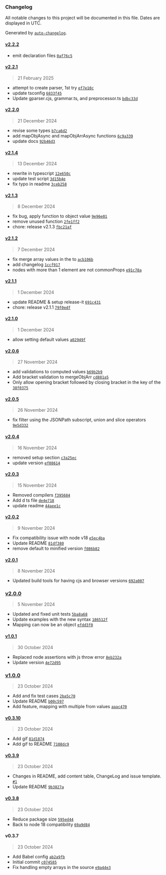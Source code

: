 ### Changelog

All notable changes to this project will be documented in this file. Dates are displayed in UTC.

Generated by [`auto-changelog`](https://github.com/CookPete/auto-changelog).

#### [v2.2.2](https://github.com/brunocarpio/mappingutils/compare/v2.2.1...v2.2.2)

- emit declaration files [`0af76c5`](https://github.com/brunocarpio/mappingutils/commit/0af76c5015b99af25b4e4aac6c5586e051b6d398)

#### [v2.2.1](https://github.com/brunocarpio/mappingutils/compare/v2.2.0...v2.2.1)

> 21 February 2025

- attempt to create parser, 1st try [`ef7e10c`](https://github.com/brunocarpio/mappingutils/commit/ef7e10c019d764694177c4d54448b7ac8d86a542)
- update tsconfig [`6833f45`](https://github.com/brunocarpio/mappingutils/commit/6833f453b6a5cac53c253213aa50f04b5e44540d)
- Update gparser.cjs, grammar.ts, and preprocessor.ts [`bdbc33d`](https://github.com/brunocarpio/mappingutils/commit/bdbc33df1f88dcced33bf96fab8d992fa7d7e3fd)

#### [v2.2.0](https://github.com/brunocarpio/mappingutils/compare/v2.1.4...v2.2.0)

> 21 December 2024

- revise some types [`b7ca6d2`](https://github.com/brunocarpio/mappingutils/commit/b7ca6d25bf35257b7c486ce0da2794fffe0e3390)
- add mapObjAsync and mapObjArrAsync functions [`6c9a339`](https://github.com/brunocarpio/mappingutils/commit/6c9a33969ac05e2830e89a39f95d469887fe4a3f)
- update docs [`92b46d3`](https://github.com/brunocarpio/mappingutils/commit/92b46d396653848f4fc7dce6bbfa4ecd83808e72)

#### [v2.1.4](https://github.com/brunocarpio/mappingutils/compare/v2.1.3...v2.1.4)

> 13 December 2024

- rewrite in typescript [`12e650c`](https://github.com/brunocarpio/mappingutils/commit/12e650c5156c48507bda448eda7cc7d2059d7e02)
- update test script [`3d15b4e`](https://github.com/brunocarpio/mappingutils/commit/3d15b4ea5d83f7b7752e91cc629bceb3bb3874e3)
- fix typo in readme [`3ceb258`](https://github.com/brunocarpio/mappingutils/commit/3ceb258f0f0713978ab5b44c264bb2f8397aede9)

#### [v2.1.3](https://github.com/brunocarpio/mappingutils/compare/v2.1.2...v2.1.3)

> 8 December 2024

- fix bug, apply function to object value [`9e96e01`](https://github.com/brunocarpio/mappingutils/commit/9e96e01bb6f103e8cda70fa30ac22a208a178db3)
- remove unused function [`2fe1ff2`](https://github.com/brunocarpio/mappingutils/commit/2fe1ff246f9649f38ae410f65a72a950a336d6af)
- chore: release v2.1.3 [`fbc21af`](https://github.com/brunocarpio/mappingutils/commit/fbc21af847215bce58e463e0526a537fdfd0545a)

#### [v2.1.2](https://github.com/brunocarpio/mappingutils/compare/v2.1.1...v2.1.2)

> 7 December 2024

- fix merge array values in the to [`acb106b`](https://github.com/brunocarpio/mappingutils/commit/acb106be02d1843afc46032ce2503b42f2f1bb20)
- add changelog [`1ccf917`](https://github.com/brunocarpio/mappingutils/commit/1ccf917b48cdcc220d84b6d8b1c2e52de39f34d5)
- nodes with more than 1 element are not commonProps [`e91c78a`](https://github.com/brunocarpio/mappingutils/commit/e91c78ad10da8d72a90bde95865ba6f6ca77625f)

#### [v2.1.1](https://github.com/brunocarpio/mappingutils/compare/v2.1.0...v2.1.1)

> 1 December 2024

- update README & setup release-it [`691c431`](https://github.com/brunocarpio/mappingutils/commit/691c431c742630a4ae0a8a229bafb44371f80c6e)
- chore: release v2.1.1 [`79f0edf`](https://github.com/brunocarpio/mappingutils/commit/79f0edf8e125d01769f720468614695bb2a7bc71)

#### [v2.1.0](https://github.com/brunocarpio/mappingutils/compare/v2.0.6...v2.1.0)

> 1 December 2024

- allow setting default values [`a02949f`](https://github.com/brunocarpio/mappingutils/commit/a02949fd19a528c2687e65acf29960202028a88a)

#### [v2.0.6](https://github.com/brunocarpio/mappingutils/compare/v2.0.5...v2.0.6)

> 27 November 2024

- add validations to computed values [`b69b2b9`](https://github.com/brunocarpio/mappingutils/commit/b69b2b97f65c02caa804980eb94f4518694e39e5)
- Add bracket validation to mergeObjArr [`cd881a5`](https://github.com/brunocarpio/mappingutils/commit/cd881a58282d75b0c695c0555fa7e5f5ac34256b)
- Only allow opening bracket followed by closing bracket in the key of the [`38f0375`](https://github.com/brunocarpio/mappingutils/commit/38f0375daeefceb059a74f9874780d5d90c69cd4)

#### [v2.0.5](https://github.com/brunocarpio/mappingutils/compare/v2.0.4...v2.0.5)

> 26 November 2024

- fix filter using the JSONPath subscript, union and slice operators [`9e5d332`](https://github.com/brunocarpio/mappingutils/commit/9e5d332a5d3046293bcd05e9a37a6a452a8b52ae)

#### [v2.0.4](https://github.com/brunocarpio/mappingutils/compare/v2.0.3...v2.0.4)

> 16 November 2024

- removed setup section [`c3a25ec`](https://github.com/brunocarpio/mappingutils/commit/c3a25ec987099cac6af2c821080397833b2a3e60)
- update version [`ef08614`](https://github.com/brunocarpio/mappingutils/commit/ef08614ecec9405d61b7695dd9498ea1e31e8ea1)

#### [v2.0.3](https://github.com/brunocarpio/mappingutils/compare/v2.0.2...v2.0.3)

> 15 November 2024

- Removed compilers [`f395684`](https://github.com/brunocarpio/mappingutils/commit/f395684c89d5ef93e498b15a2a4e3d15a3cd3898)
- Add d ts file [`de4e718`](https://github.com/brunocarpio/mappingutils/commit/de4e7184f8320baad2058f657ebc1c56e5a1cde1)
- update readme [`44aee1c`](https://github.com/brunocarpio/mappingutils/commit/44aee1c212e5eb97ab68f586fa9455ac97d4f510)

#### [v2.0.2](https://github.com/brunocarpio/mappingutils/compare/v2.0.1...v2.0.2)

> 9 November 2024

- Fix compatibility issue with node v18 [`e5ec4ba`](https://github.com/brunocarpio/mappingutils/commit/e5ec4bacf23a2b1635be838a2816dd1f2b5060e2)
- Update README [`81df380`](https://github.com/brunocarpio/mappingutils/commit/81df380780e5d3ccc0ebb20bf7f23f48412fd3fc)
- remove default to minified version [`f086b82`](https://github.com/brunocarpio/mappingutils/commit/f086b824ac8f07a5ca47e4f74ca69ad8a6efd40b)

#### [v2.0.1](https://github.com/brunocarpio/mappingutils/compare/v2.0.0...v2.0.1)

> 8 November 2024

- Updated build tools for having cjs and browser versions [`692a007`](https://github.com/brunocarpio/mappingutils/commit/692a007976c9b74eb42a39fa6e31af443bc62b80)

### [v2.0.0](https://github.com/brunocarpio/mappingutils/compare/v1.0.1...v2.0.0)

> 5 November 2024

- Updated and fixed unit tests [`5ba8a68`](https://github.com/brunocarpio/mappingutils/commit/5ba8a68ff522f4a11f81c811ca496bc0ea27064f)
- Update examples with the new syntax [`186512f`](https://github.com/brunocarpio/mappingutils/commit/186512ff4c73bc8e664c706a3f57eb140e1108e3)
- Mapping can now be an object [`efdd3f0`](https://github.com/brunocarpio/mappingutils/commit/efdd3f096a3c8b940041cb27608438bafe7e483d)

#### [v1.0.1](https://github.com/brunocarpio/mappingutils/compare/v1.0.0...v1.0.1)

> 30 October 2024

- Replaced node assertions with js throw error [`8eb232a`](https://github.com/brunocarpio/mappingutils/commit/8eb232ae058747f92c0e1773bca0191124641f11)
- Update version [`4e72d95`](https://github.com/brunocarpio/mappingutils/commit/4e72d95a8fd8cf2a199862a5dae4700d51229f8d)

### [v1.0.0](https://github.com/brunocarpio/mappingutils/compare/v0.3.10...v1.0.0)

> 23 October 2024

- Add and fix test cases [`2ba5c70`](https://github.com/brunocarpio/mappingutils/commit/2ba5c70188d4bd18ed05e4e28623cc0fd55fc718)
- Update README [`b00c597`](https://github.com/brunocarpio/mappingutils/commit/b00c597652d539bea290272cffd747e4d3c88df2)
- Add feature, mapping with multiple from values [`aaac470`](https://github.com/brunocarpio/mappingutils/commit/aaac470c1a95f9cd09ca5d71dab6023a13921eb9)

#### [v0.3.10](https://github.com/brunocarpio/mappingutils/compare/v0.3.9...v0.3.10)

> 23 October 2024

- Add gif [`81d1874`](https://github.com/brunocarpio/mappingutils/commit/81d18743ae5db9e011d8b8e7edb3ee1838408c5c)
- Add gif to README [`7108dc9`](https://github.com/brunocarpio/mappingutils/commit/7108dc9317e8d4ce827d780fbf8904a96de1cbc7)

#### [v0.3.9](https://github.com/brunocarpio/mappingutils/compare/v0.3.8...v0.3.9)

> 23 October 2024

- Changes in README, add content table, ChangeLog and issue template. [`#1`](https://github.com/brunocarpio/mappingutils/pull/1)
- Update README [`9b3827a`](https://github.com/brunocarpio/mappingutils/commit/9b3827ad2aa278990826bb3560b5596150f18157)

#### [v0.3.8](https://github.com/brunocarpio/mappingutils/compare/v0.3.7...v0.3.8)

> 23 October 2024

- Reduce package size [`595ed44`](https://github.com/brunocarpio/mappingutils/commit/595ed44b98e792abed8c172f3c63d05b383f0663)
- Back to node 18 compatibility [`69a9d84`](https://github.com/brunocarpio/mappingutils/commit/69a9d847625b4a3566f170191720eaf2829713ac)

#### v0.3.7

> 23 October 2024

- Add Babel config [`ab2a9fb`](https://github.com/brunocarpio/mappingutils/commit/ab2a9fbfc8c261834ec00b8ec496b59e944023aa)
- Initial commit [`c074585`](https://github.com/brunocarpio/mappingutils/commit/c074585acc94487a9231321afd607890affc0825)
- Fix handling empty arrays in the source [`e9a44e3`](https://github.com/brunocarpio/mappingutils/commit/e9a44e3c0531fe60ca2975feb8fc8131e16b3bfd)
